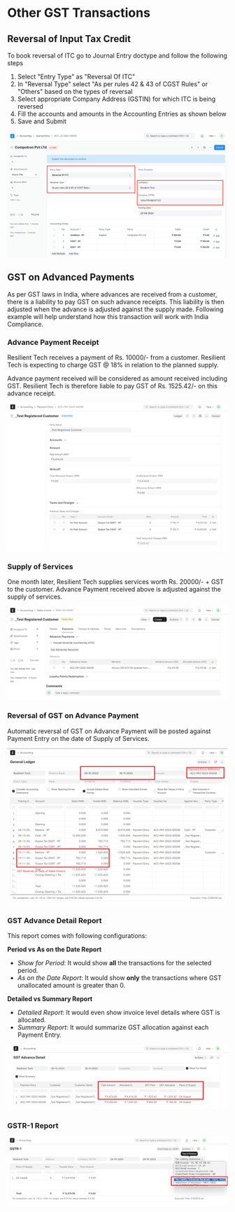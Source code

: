 # Other GST Transactions

## Reversal of Input Tax Credit

To book reversal of ITC go to Journal Entry doctype and follow the following steps

1. Select "Entry Type" as "Reversal Of ITC"
2. In "Reversal Type" select "As per rules 42 &amp; 43 of CGST Rules" or "Others" based on the types of reversal
3. Select appropriate Company Address (GSTIN) for which ITC is being reversed
4. Fill the accounts and amounts in the Accounting Entries as shown below
5. Save and Submit

![Reversal of Input Tax Credit](./assets/reversal_of_itc.png)


## GST on Advanced Payments

As per GST laws in India, where advances are received from a customer, there is a liability to pay GST on such advance receipts. This liability is then adjusted when the advance is adjusted against the supply made. Following example will help understand how this transaction will work with India Compliance.

### Advance Payment Receipt

Resilient Tech receives a payment of Rs. 10000/- from a customer. Resilient Tech is expecting to charge GST @ 18% in relation to the planned supply.

Advance payment received will be considered as amount received including GST. Resilient Tech is therefore liable to pay GST of Rs. 1525.42/- on this advance receipt.

![Advance Payment With GST](./assets/advace_payment_with_gst.png)

### Supply of Services

One month later, Resilient Tech supplies services worth Rs. 20000/- + GST to the customer. Advance Payment received above is adjusted against the supply of services.

![Adjustment of Advance With GST](./assets/adjustment_of_advance_with_gst.png)

### Reversal of GST on Advance Payment

Automatic reversal of GST on Advance Payment will be posted against Payment Entry on the date of Supply of Services.

![GL Entry for GST Reversal in Payment Entry](./assets/gl_entry_gst_reversal_in_payment_entry.png)

### GST Advance Detail Report

This report comes with following configurations:

**Period vs As on the Date Report**
- *Show for Period*: It would show **all** the transactions for the selected period.
- *As on the Date Report*: It would show **only** the transactions where GST unallocated amount is greater than 0.

**Detailed vs Summary Report**
- *Detailed Report*: It would even show invoice level details where GST is allocated.
- *Summary Report*: It would summarize GST allocation against each Payment Entry.

![GST Advance Detail Report](./assets/gst_advance_detail_report.png)

### GSTR-1 Report

![GSTR-1 for Advance Payments](./assets/gstr_1_for_advance_payments.png)
